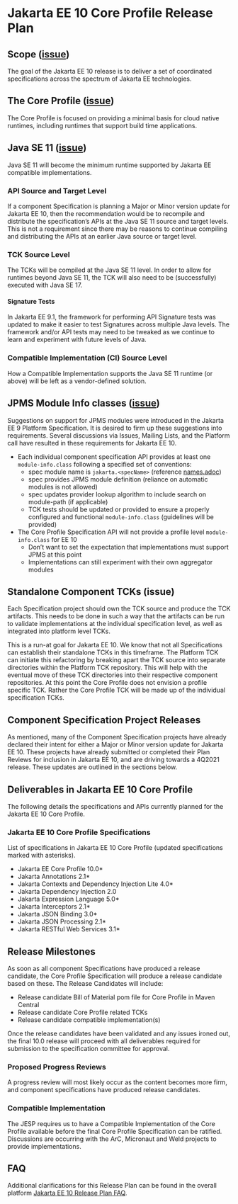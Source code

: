 # Jakarta EE 10 Core Profile Release Plan

## Scope ([issue](https://github.com/eclipse-ee4j/jakartaee-platform/issues/352))
The goal of the Jakarta EE 10 release is to deliver a set of coordinated specifications across the spectrum of Jakarta EE technologies.

## The Core Profile ([issue](https://github.com/eclipse-ee4j/jakartaee-platform/issues/387))
The Core Profile is focused on providing a minimal basis for cloud native runtimes, including runtimes that support build time applications.

## Java SE 11 ([issue](https://github.com/eclipse-ee4j/jakartaee-platform/issues/331))
Java SE 11 will become the minimum runtime supported by Jakarta EE compatible implementations.


### API Source and Target Level
If a component Specification is planning a Major or Minor version update for Jakarta EE 10, then the recommendation would be to recompile and distribute the specification’s APIs at the Java SE 11 source and target levels.
This is not a requirement since there may be reasons to continue compiling and distributing the APIs at an earlier Java source or target level.

### TCK Source Level
The TCKs will be compiled at the Java SE 11 level.
In order to allow for runtimes beyond Java SE 11, the TCK will also need to be (successfully) executed with Java SE 17.

#### Signature Tests
In Jakarta EE 9.1, the framework for performing API Signature tests was updated to make it easier to test Signatures across multiple Java levels.
The framework and/or API tests may need to be tweaked as we continue to learn and experiment with future levels of Java.

### Compatible Implementation (CI) Source Level
How a Compatible Implementation supports the Java SE 11 runtime (or above) will be left as a vendor-defined solution.

## JPMS Module Info classes ([issue](https://github.com/eclipse-ee4j/jakartaee-platform/issues/329))
Suggestions on support for JPMS modules were introduced in the Jakarta EE 9 Platform Specification.
It is desired to firm up these suggestions into requirements.
Several discussions via Issues, Mailing Lists, and the Platform call have resulted in these requirements for Jakarta EE 10.

* Each individual component specification API provides at least one `module-info.class` following a specified set of conventions:
    * spec module name is `jakarta.<specName>` (reference [names.adoc](https://github.com/jakartaee/specification-committee/blob/master/names.adoc))
    * spec provides JPMS module definition (reliance on automatic modules is not allowed)
    * spec updates provider lookup algorithm to include search on module-path (if applicable)
    * TCK tests should be updated or provided to ensure a properly configured and functional `module-info.class` (guidelines will be provided)
* The Core Profile Specification API will not provide a profile level `module-info.class` for EE 10
    * Don’t want to set the expectation that implementations must support JPMS at this point
    * Implementations can still experiment with their own aggregator modules

## Standalone Component TCKs (issue)
Each Specification project should own the TCK source and produce the TCK artifacts. This needs to be done in such a way that the artifacts can be run to validate implementations at the individual specification level, as well as integrated into platform level TCKs.

This is a run-at goal for Jakarta EE 10.  We know that not all Specifications can establish their standalone TCKs in this timeframe.  The Platform TCK can initiate this refactoring by breaking apart the TCK source into separate directories within the Platform TCK repository.  This will help with the eventual move of these TCK directories into their respective component repositories.
At this point the Core Profile does not envision a profile specific TCK. Rather the Core Profile TCK will be made up of the individual specification TCKs.

## Component Specification Project Releases
As mentioned, many of the Component Specification projects have already declared their intent for either a Major or Minor version update for Jakarta EE 10.  These projects have already submitted or completed their Plan Reviews for inclusion in Jakarta EE 10, and are driving towards a 4Q2021 release.  These updates are outlined in the sections below.

## Deliverables in Jakarta EE 10 Core Profile
The following details the specifications and APIs currently planned for the Jakarta EE 10 Core Profile.

### Jakarta EE 10 Core Profile Specifications
List of specifications in Jakarta EE 10 Core Profile (updated specifications marked with asterisks).

* Jakarta EE Core Profile 10.0*
* Jakarta Annotations 2.1*
* Jakarta Contexts and Dependency Injection Lite 4.0*
* Jakarta Dependency Injection 2.0
* Jakarta Expression Language 5.0*
* Jakarta Interceptors 2.1*
* Jakarta JSON Binding 3.0*
* Jakarta JSON Processing 2.1*
* Jakarta RESTful Web Services 3.1*

## Release Milestones
As soon as all component Specifications have produced a release candidate, the Core Profile Specification will produce a release candidate based on these.  The Release Candidates will include:

* Release candidate Bill of Material pom file for Core Profile in Maven Central
* Release candidate Core Profile related TCKs
* Release candidate compatible implementation(s)

Once the release candidates have been validated and any issues ironed out, the final 10.0 release will proceed with all deliverables required for submission to the specification committee for approval.

### Proposed Progress Reviews
A progress review will most likely occur as the content becomes more firm, and component specifications have produced release candidates.

### Compatible Implementation
The JESP requires us to have a Compatible Implementation of the Core Profile available before the final Core Profile Specification can be ratified. Discussions are occurring with the ArC, Micronaut and Weld projects to provide implementations.

## FAQ

Additional clarifications for this Release Plan can be found in the overall platform [Jakarta EE 10 Release Plan FAQ](https://eclipse-ee4j.github.io/jakartaee-platform/jakartaee10/JakartaEE10ReleasePlanFAQ).
